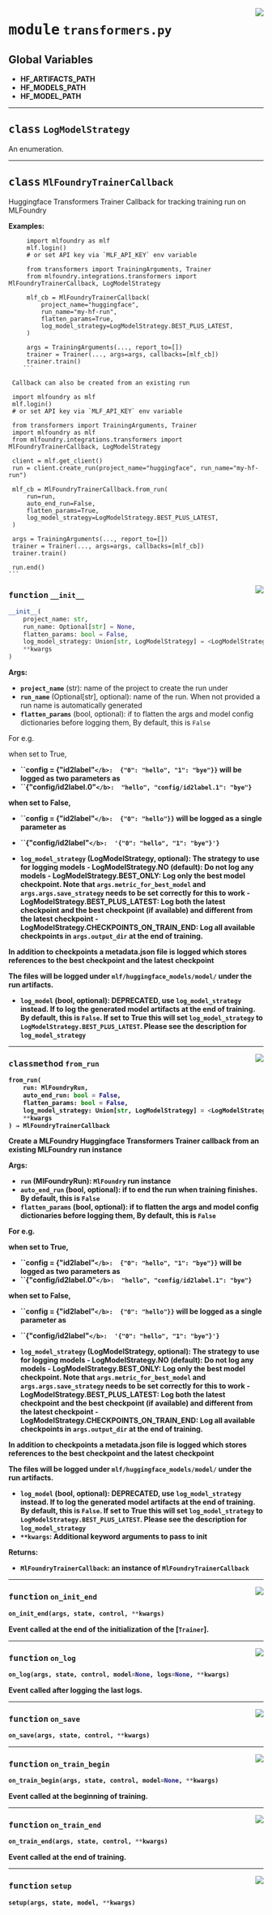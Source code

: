 <!-- markdownlint-disable -->

<a href="../../../../mlfoundry/integrations/transformers.py#L0"><img align="right" style="float:right;" src="https://img.shields.io/badge/-source-cccccc?style=flat-square"></a>

# <kbd>module</kbd> `transformers.py`




**Global Variables**
---------------
- **HF_ARTIFACTS_PATH**
- **HF_MODELS_PATH**
- **HF_MODEL_PATH**


---

## <kbd>class</kbd> `LogModelStrategy`
An enumeration. 





---

## <kbd>class</kbd> `MlFoundryTrainerCallback`
Huggingface Transformers Trainer Callback for tracking training run on MLFoundry 



**Examples:**
 

```
     import mlfoundry as mlf
     mlf.login()
     # or set API key via `MLF_API_KEY` env variable

     from transformers import TrainingArguments, Trainer
     from mlfoundry.integrations.transformers import MlFoundryTrainerCallback, LogModelStrategy

     mlf_cb = MlFoundryTrainerCallback(
         project_name="huggingface",
         run_name="my-hf-run",
         flatten_params=True,
         log_model_strategy=LogModelStrategy.BEST_PLUS_LATEST,
     )

     args = TrainingArguments(..., report_to=[])
     trainer = Trainer(..., args=args, callbacks=[mlf_cb])
     trainer.train()
    ``` 

 Callback can also be created from an existing run 

```
     import mlfoundry as mlf
     mlf.login()
     # or set API key via `MLF_API_KEY` env variable

     from transformers import TrainingArguments, Trainer
     import mlfoundry as mlf
     from mlfoundry.integrations.transformers import MlFoundryTrainerCallback, LogModelStrategy

     client = mlf.get_client()
     run = client.create_run(project_name="huggingface", run_name="my-hf-run")

     mlf_cb = MlFoundryTrainerCallback.from_run(
         run=run,
         auto_end_run=False,
         flatten_params=True,
         log_model_strategy=LogModelStrategy.BEST_PLUS_LATEST,
     )

     args = TrainingArguments(..., report_to=[])
     trainer = Trainer(..., args=args, callbacks=[mlf_cb])
     trainer.train()

     run.end()
    ``` 

<a href="../../../../mlfoundry/integrations/transformers.py#L98"><img align="right" style="float:right;" src="https://img.shields.io/badge/-source-cccccc?style=flat-square"></a>

### <kbd>function</kbd> `__init__`

```python
__init__(
    project_name: str,
    run_name: Optional[str] = None,
    flatten_params: bool = False,
    log_model_strategy: Union[str, LogModelStrategy] = <LogModelStrategy.NO: 'no'>,
    **kwargs
)
```



**Args:**
 
 - <b>`project_name`</b> (str):  name of the project to create the run under 
 - <b>`run_name`</b> (Optional[str], optional):  name of the run. When not provided a run name is automatically generated 
 - <b>`flatten_params`</b> (bool, optional):  if to flatten the args and model config dictionaries before logging them,  By default, this is `False` 

 For e.g. 

 when set to True, 
 - <b>``config = {"id2label"`</b>:  {"0": "hello", "1": "bye"}}` will be logged as two parameters as 
 - <b>``{"config/id2label.0"`</b>:  "hello", "config/id2label.1": "bye"}` 

when set to False, 
 - <b>``config = {"id2label"`</b>:  {"0": "hello"}}` will be logged as a single parameter as 
 - <b>``{"config/id2label"`</b>:  '{"0": "hello", "1": "bye"}'}` 


 - <b>`log_model_strategy`</b> (LogModelStrategy, optional):  The strategy to use for logging models 
        - LogModelStrategy.NO (default): Do not log any models 
        - LogModelStrategy.BEST_ONLY: Log only the best model checkpoint.  Note that `args.metric_for_best_model` and `args.args.save_strategy` needs to be set  correctly for this to work 
        - LogModelStrategy.BEST_PLUS_LATEST: Log both the latest checkpoint and the best checkpoint (if  available) and different from the latest checkpoint 
        - LogModelStrategy.CHECKPOINTS_ON_TRAIN_END: Log all available checkpoints in `args.output_dir` at the  end of training. 

 In addition to checkpoints a metadata.json file is logged which stores references to the best checkpoint  and the latest checkpoint 

 The files will be logged under `mlf/huggingface_models/model/` under the run artifacts. 
 - <b>`log_model`</b> (bool, optional):  **DEPRECATED**, use `log_model_strategy` instead.  If to log the generated model artifacts at the end of training. By default, this is `False`.  If set to True this will set `log_model_strategy` to `LogModelStrategy.BEST_PLUS_LATEST`. Please  see the description for `log_model_strategy` 




---

<a href="../../../../mlfoundry/integrations/transformers.py#L169"><img align="right" style="float:right;" src="https://img.shields.io/badge/-source-cccccc?style=flat-square"></a>

### <kbd>classmethod</kbd> `from_run`

```python
from_run(
    run: MlFoundryRun,
    auto_end_run: bool = False,
    flatten_params: bool = False,
    log_model_strategy: Union[str, LogModelStrategy] = <LogModelStrategy.NO: 'no'>,
    **kwargs
) → MlFoundryTrainerCallback
```

Create a MLFoundry Huggingface Transformers Trainer callback from an existing MLFoundry run instance 



**Args:**
 
 - <b>`run`</b> (MlFoundryRun):  `MlFoundry` run instance 
 - <b>`auto_end_run`</b> (bool, optional):  if to end the run when training finishes. By default, this is `False` 
 - <b>`flatten_params`</b> (bool, optional):  if to flatten the args and model config dictionaries before logging them,  By default, this is `False` 

 For e.g. 

 when set to True, 
 - <b>``config = {"id2label"`</b>:  {"0": "hello", "1": "bye"}}` will be logged as two parameters as 
 - <b>``{"config/id2label.0"`</b>:  "hello", "config/id2label.1": "bye"}` 

when set to False, 
 - <b>``config = {"id2label"`</b>:  {"0": "hello"}}` will be logged as a single parameter as 
 - <b>``{"config/id2label"`</b>:  '{"0": "hello", "1": "bye"}'}` 


 - <b>`log_model_strategy`</b> (LogModelStrategy, optional):  The strategy to use for logging models 
        - LogModelStrategy.NO (default): Do not log any models 
        - LogModelStrategy.BEST_ONLY: Log only the best model checkpoint.  Note that `args.metric_for_best_model` and `args.args.save_strategy` needs to be set  correctly for this to work 
        - LogModelStrategy.BEST_PLUS_LATEST: Log both the latest checkpoint and the best checkpoint (if  available) and different from the latest checkpoint 
        - LogModelStrategy.CHECKPOINTS_ON_TRAIN_END: Log all available checkpoints in `args.output_dir` at the  end of training. 

 In addition to checkpoints a metadata.json file is logged which stores references to the best checkpoint  and the latest checkpoint 

 The files will be logged under `mlf/huggingface_models/model/` under the run artifacts. 
 - <b>`log_model`</b> (bool, optional):  **DEPRECATED**, use `log_model_strategy` instead.  If to log the generated model artifacts at the end of training. By default, this is `False`.  If set to True this will set `log_model_strategy` to `LogModelStrategy.BEST_PLUS_LATEST`. Please  see the description for `log_model_strategy` 
 - <b>`**kwargs`</b>:  Additional keyword arguments to pass to init 



**Returns:**
 
 - <b>`MlFoundryTrainerCallback`</b>:  an instance of `MlFoundryTrainerCallback` 

---

<a href="../../../../mlfoundry/integrations/transformers.py#L231"><img align="right" style="float:right;" src="https://img.shields.io/badge/-source-cccccc?style=flat-square"></a>

### <kbd>function</kbd> `on_init_end`

```python
on_init_end(args, state, control, **kwargs)
```

Event called at the end of the initialization of the [`Trainer`]. 

---

<a href="../../../../mlfoundry/integrations/transformers.py#L495"><img align="right" style="float:right;" src="https://img.shields.io/badge/-source-cccccc?style=flat-square"></a>

### <kbd>function</kbd> `on_log`

```python
on_log(args, state, control, model=None, logs=None, **kwargs)
```

Event called after logging the last logs. 

---

<a href="../../../../mlfoundry/integrations/transformers.py#L515"><img align="right" style="float:right;" src="https://img.shields.io/badge/-source-cccccc?style=flat-square"></a>

### <kbd>function</kbd> `on_save`

```python
on_save(args, state, control, **kwargs)
```





---

<a href="../../../../mlfoundry/integrations/transformers.py#L314"><img align="right" style="float:right;" src="https://img.shields.io/badge/-source-cccccc?style=flat-square"></a>

### <kbd>function</kbd> `on_train_begin`

```python
on_train_begin(args, state, control, model=None, **kwargs)
```

Event called at the beginning of training. 

---

<a href="../../../../mlfoundry/integrations/transformers.py#L480"><img align="right" style="float:right;" src="https://img.shields.io/badge/-source-cccccc?style=flat-square"></a>

### <kbd>function</kbd> `on_train_end`

```python
on_train_end(args, state, control, **kwargs)
```

Event called at the end of training. 

---

<a href="../../../../mlfoundry/integrations/transformers.py#L267"><img align="right" style="float:right;" src="https://img.shields.io/badge/-source-cccccc?style=flat-square"></a>

### <kbd>function</kbd> `setup`

```python
setup(args, state, model, **kwargs)
```






